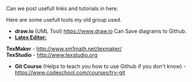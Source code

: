 Can we post usefull links and tutorials in here.

Here are some usefull tools my old group used.
* <b>draw.io</b> (UML Tool) https://www.draw.io Can Save diagrams to Github.
* <u><b>Latex Editor:</b></u>

 **TexMaker** - http://www.xm1math.net/texmaker/  
 **TexStudio** - http://www.texstudio.org 
 
 * <b>Git Course</b> (Helps to teach you how to use Github if you don't know) - https://www.codeschool.com/courses/try-git
